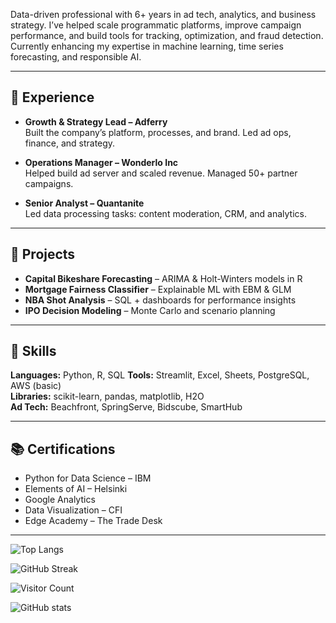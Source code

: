 Data-driven professional with 6+ years in ad tech, analytics, and business strategy. I’ve helped scale programmatic platforms, improve campaign performance, and build tools for tracking, optimization, and fraud detection. Currently enhancing my expertise in machine learning, time series forecasting, and responsible AI.

---

## 💼 Experience

- **Growth & Strategy Lead – Adferry**  
  Built the company’s platform, processes, and brand. Led ad ops, finance, and strategy.

- **Operations Manager – Wonderlo Inc**  
  Helped build ad server and scaled revenue. Managed 50+ partner campaigns.

- **Senior Analyst – Quantanite**  
  Led data processing tasks: content moderation, CRM, and analytics.

---

## 🧪 Projects

- **Capital Bikeshare Forecasting** – ARIMA & Holt-Winters models in R  
- **Mortgage Fairness Classifier** – Explainable ML with EBM & GLM  
- **NBA Shot Analysis** – SQL + dashboards for performance insights  
- **IPO Decision Modeling** – Monte Carlo and scenario planning

---

## 🔧 Skills

**Languages:** Python, R, SQL
**Tools:** Streamlit, Excel, Sheets, PostgreSQL, AWS (basic)  
**Libraries:** scikit-learn, pandas, matplotlib, H2O  
**Ad Tech:** Beachfront, SpringServe, Bidscube, SmartHub  

---

## 📚 Certifications

- Python for Data Science – IBM  
- Elements of AI – Helsinki  
- Google Analytics  
- Data Visualization – CFI  
- Edge Academy – The Trade Desk  

---

![Top Langs](https://github-readme-stats.vercel.app/api/top-langs/?username=rahulsahasony&layout=compact)

![GitHub Streak](https://streak-stats.demolab.com/?user=rahulsahasony&theme=dark)

![Visitor Count](https://komarev.com/ghpvc/?username=rahulsahasony&style=flat-square&color=blue)

![GitHub stats](https://github-readme-stats.vercel.app/api?username=rahulsahasony&theme=ambient_gradient&show_icons=true)

